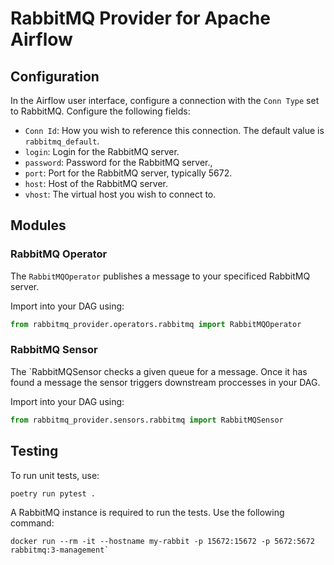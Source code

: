# RabbitMQ Provider for Apache Airflow


## Configuration

In the Airflow user interface, configure a connection with the `Conn Type` set to RabbitMQ.
Configure the following fields:

- `Conn Id`: How you wish to reference this connection.
    The default value is `rabbitmq_default`.
- `login`: Login for the RabbitMQ server.
- `password`: Password for the RabbitMQ server.,
- `port`: Port for the RabbitMQ server, typically 5672.
- `host`: Host of the RabbitMQ server.
- `vhost`: The virtual host you wish to connect to.

## Modules

### RabbitMQ Operator

The `RabbitMQOperator` publishes a message to your specificed RabbitMQ server.

Import into your DAG using:

```Python
from rabbitmq_provider.operators.rabbitmq import RabbitMQOperator
```

### RabbitMQ Sensor

The `RabbitMQSensor checks a given queue for a message. Once it has found a message
the sensor triggers downstream proccesses in your DAG.

Import into your DAG using:

```Python
from rabbitmq_provider.sensors.rabbitmq import RabbitMQSensor
```

## Testing

To run unit tests, use:

```shell
poetry run pytest .
```

A RabbitMQ instance is required to run the tests. Use the following command:

```shell
docker run --rm -it --hostname my-rabbit -p 15672:15672 -p 5672:5672 rabbitmq:3-management`
```
